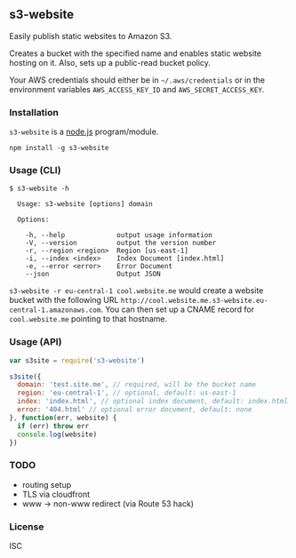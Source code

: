 ## s3-website

Easily publish static websites to Amazon S3.

Creates a bucket with the specified name and enables static website hosting on it. Also, sets up a public-read bucket policy.

Your AWS credentials should either be in `~/.aws/credentials` or in the environment variables `AWS_ACCESS_KEY_ID` and `AWS_SECRET_ACCESS_KEY`.

### Installation

`s3-website` is a [node.js](http://nodejs.org) program/module.

```
npm install -g s3-website
```

### Usage (CLI)

```
$ s3-website -h

  Usage: s3-website [options] domain

  Options:

    -h, --help             output usage information
    -V, --version          output the version number
    -r, --region <region>  Region [us-east-1]
    -i, --index <index>    Index Document [index.html]
    -e, --error <error>    Error Document
    --json                 Output JSON

```

`s3-website -r eu-central-1 cool.website.me` would create a website bucket with the following URL `http://cool.website.me.s3-website.eu-central-1.amazonaws.com`.
You can then set up a CNAME record for `cool.website.me` pointing to that hostname.

### Usage (API)

```javascript
var s3site = require('s3-website')

s3site({
  domain: 'test.site.me', // required, will be the bucket name
  region: 'eu-central-1', // optional, default: us-east-1
  index: 'index.html', // optional index document, default: index.html
  error: '404.html' // optional error document, default: none
}, function(err, website) {
  if (err) throw err
  console.log(website)
})
```

### TODO

- routing setup
- TLS via cloudfront
- www -> non-www redirect (via Route 53 hack)

### License
ISC
